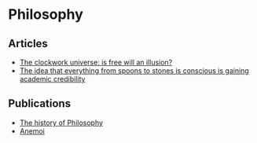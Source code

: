 # Philosophy

## Articles

- [The clockwork universe: is free will an illusion?](https://www.theguardian.com/news/2021/apr/27/the-clockwork-universe-is-free-will-an-illusion)
- [The idea that everything from spoons to stones is conscious is gaining academic credibility](https://qz.com/1184574/the-idea-that-everything-from-spoons-to-stones-are-conscious-is-gaining-academic-credibility/)

## Publications

- [The history of Philosophy](https://www.denizcemonduygu.com/philo/browse/)
- [Anemoi](https://en.wikipedia.org/wiki/Anemoi)

